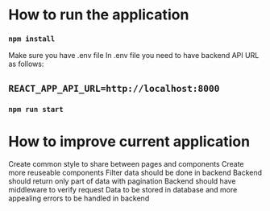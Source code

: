 # How to run the application

### `npm install`

Make sure you have .env file
In .env file you need to have backend API URL as follows:

## `REACT_APP_API_URL=http://localhost:8000`

### `npm run start`

# How to improve current application

Create common style to share between pages and components
Create more reuseable components
Filter data should be done in backend
Backend should return only part of data with pagination
Backend should have middleware to verify request
Data to be stored in database and more appealing errors to be handled in backend
